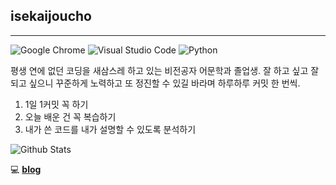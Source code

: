 ## isekaijoucho
---
![Google Chrome](https://img.shields.io/badge/Google%20Chrome-4285F4?style=for-the-badge&logo=GoogleChrome&logoColor=white)
![Visual Studio Code](https://img.shields.io/badge/Visual%20Studio%20Code-0078d7.svg?style=for-the-badge&logo=visual-studio-code&logoColor=white)
![Python](https://img.shields.io/badge/python-3670A0?style=for-the-badge&logo=python&logoColor=ffdd54)

평생 연에 없던 코딩을 새삼스레 하고 있는 비전공자 어문학과 졸업생.
잘 하고 싶고 잘 되고 싶으니 꾸준하게 노력하고 또 정진할 수 있길 바라며 하루하루 커밋 한 번씩.

1. 1일 1커밋 꼭 하기 
2. 오늘 배운 건 꼭 복습하기
3. 내가 쓴 코드를 내가 설명할 수 있도록 분석하기

![Github Stats](https://github-readme-stats.vercel.app/api?username=biud436&show_icons=true)

💻 [**blog**](https://blog.naver.com/35th_ikaruga)